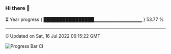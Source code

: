 ### Hi there 👋

⏳ Year progress { ████████████████▁▁▁▁▁▁▁▁▁▁▁▁▁▁ } 53.77 %

---

⏰ Updated on Sat, 16 Jul 2022 06:15:22 GMT

![Progress Bar CI](https://github.com/liununu/liununu/workflows/Progress%20Bar%20CI/badge.svg)
